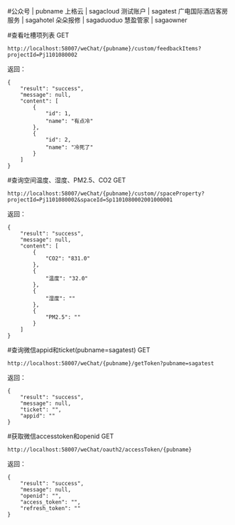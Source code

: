 #公众号 | pubname
上格云                 |   sagacloud
测试账户               |    sagatest
广电国际酒店客房服务      |   sagahotel
朵朵报修                |   sagaduoduo
慧盈管家                |   sagaowner

#查看吐槽项列表
GET
    
    http://localhost:58007/weChat/{pubname}/custom/feedbackItems?projectId=Pj1101080002
  
返回：
    
    {
        "result": "success",
        "message": null,
        "content": [
            {
                "id": 1,
                "name": "有点冷"
            },
            {
                "id": 2,
                "name": "冷死了"
            }
        ]
    }  
    
#查询空间温度、湿度、PM2.5、CO2
GET
    
    http://localhost:58007/weChat/{pubname}/custom//spaceProperty?projectId=Pj1101080002&spaceId=Sp1101080002001000001  
    
返回：

    {
        "result": "success",
        "message": null,
        "content": [
            {
                "CO2": "831.0"
            },
            {
                "温度": "32.0"
            },
            {
                "湿度": ""
            },
            {
                "PM2.5": ""
            }
        ]
    }  
    
#查询微信appid和ticket(pubname=sagatest) 
GET
    
    http://localhost:58007/weChat/{pubname}/getToken?pubname=sagatest

返回：

    {
        "result": "success",
        "message": null,
        "ticket": "",
        "appid": ""
    }    
    
#获取微信accesstoken和openid
GET

    http://localhost:58007/weChat/oauth2/accessToken/{pubname}
    
返回：
    
    {
        "result": "success",
        "message": null,
        "openid": "",
        "access_token": "",
        "refresh_token": ""
    }                    